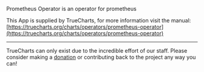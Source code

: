 Prometheus Operator is an operator for prometheus

This App is supplied by TrueCharts, for more information visit the manual: [https://truecharts.org/charts/operators/prometheus-operator](https://truecharts.org/charts/operators/prometheus-operator)

---

TrueCharts can only exist due to the incredible effort of our staff.
Please consider making a [donation](https://truecharts.org/sponsor) or contributing back to the project any way you can!
